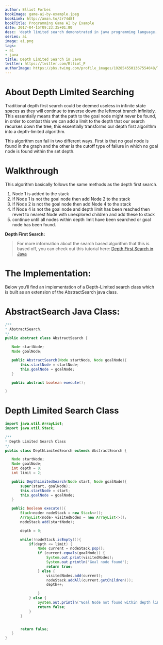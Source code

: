 ```yaml
---
author: Elliot Forbes
bookImage: game-ai-by-example.jpeg
bookLink: http://amzn.to/2r74d8f
bookTitle: Programming Game AI by Example
date: 2017-04-15T09:23:35+01:00
desc: 'depth limited search demonstrated in java programming language. '
series: ai
image: ai.png
tags:
- ai
- java
title: Depth Limited Search in Java
twitter: https://twitter.com/Elliot_F
authorImage: https://pbs.twimg.com/profile_images/1028545501367554048/lzr43cQv_400x400.jpg
---
```


# About Depth Limited Searching

<p>Traditional depth first search could be deemed useless in infinite state spaces as they will continue to traverse down the leftmost branch infinitely. This essentially means that the path to the goal node might never be found, in order to combat this we can add a limit to the depth that our search recurses down the tree, this essentially transforms our depth first algorithm into a depth-limited algorithm.</p>

<p>This algorithm can fail in two different ways. First is that no goal node is found in the graph and the other is the cutoff type of failure in which no goal node is found within the set depth.</p>

# Walkthrough

<p>This algorithm basically follows the same methods as the depth first search.</p>


1. Node 1 is added to the stack
  1. If Node 1 is not the goal node then add Node 2 to the stack
  2. If Node 2 is not the goal node then add Node 4 to the stack
  3. If Node 4 is not the goal node and depth limit has been reached then revert to nearest Node with unexplored children and add these to stack
2. continue until all nodes within depth limit have been searched or goal node has been found.

<p><strong>Depth First Search:</strong></p>

> For more information about the search based algorithm that this is based off, you can check out this tutorial here: <a href="/artificial-intelligence/depth-first-search/">Depth First Search in Java</a>

# The Implementation:

<p>Below you’ll find an implementation of a Depth-Limited search class which is built as an extension of the AbstractSearch java class.</p>

# AbstractSearch Java Class:

```java
/**
* AbstractSearch.
*/
public abstract class AbstractSearch {

   Node startNode;
   Node goalNode;

   public AbstractSearch(Node startNode, Node goalNode){
       this.startNode = startNode;
       this.goalNode = goalNode;
   }

   public abstract boolean execute();

}
```

# Depth Limited Search Class

```java
import java.util.ArrayList;
import java.util.Stack;

/**
* Depth Limited Search Class
*/
public class DepthLimitedSearch extends AbstractSearch {

   Node startNode;
   Node goalNode;
   int depth = 0;
   int limit = 2;

   public DepthLimitedSearch(Node start, Node goalNode){
       super(start, goalNode);
       this.startNode = start;
       this.goalNode = goalNode;
   }

   public boolean execute(){
       Stack<node> nodeStack = new Stack<>();
       ArrayList<node> visitedNodes = new ArrayList<>();
       nodeStack.add(startNode);

       depth = 0;

       while(!nodeStack.isEmpty()){
           if(depth <= limit) {
               Node current = nodeStack.pop();
               if (current.equals(goalNode)) {
                   System.out.print(visitedNodes);
                   System.out.println("Goal node found");
                   return true;
               } else {
                   visitedNodes.add(current);
                   nodeStack.addAll(current.getChildren());
                   depth++;

               }
           } else {
               System.out.println("Goal Node not found within depth limit");
               return false;
           }
       }


       return false;
   }
}
```